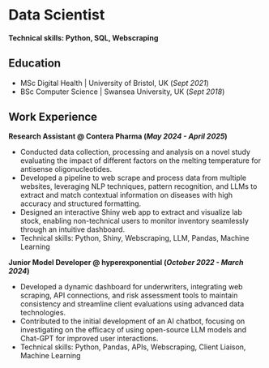 # Data Scientist

#### Technical skills: Python, SQL, Webscraping

## Education
- MSc Digital Health | University of Bristol, UK (_Sept 2021_)
- BSc Computer Science | Swansea University, UK (_Sept 2018_)

## Work Experience
**Research Assistant @ Contera Pharma (_May 2024 - April 2025_)**
- Conducted data collection, processing and analysis on a novel study evaluating the impact of different factors on the melting temperature for antisense oligonucleotides.
- Developed a pipeline to web scrape and process data from multiple websites, leveraging NLP techniques, pattern recognition, and LLMs to extract and match contextual information on diseases with high accuracy and structured formatting.
- Designed an interactive Shiny web app to extract and visualize lab stock, enabling non-technical users to monitor inventory seamlessly through an intuitive dashboard.
- Technical skills: Python, Shiny, Webscraping, LLM, Pandas, Machine Learning

**Junior Model Developer @ hyperexponential (_October 2022 - March 2024_)**
- Developed a dynamic dashboard for underwriters, integrating web scraping, API connections, and risk assessment tools to maintain consistency and streamline client evaluations using advanced data technologies.
- Contributed to the initial development of an AI chatbot, focusing on investigating on the efficacy of using open-source LLM models and Chat-GPT for improved user interactions.
- Technical skills: Python, Pandas, APIs, Webscraping, Client Liaison, Machine Learning
